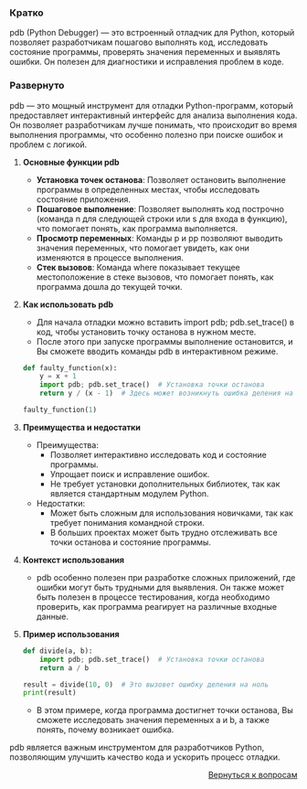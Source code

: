 ### Кратко

pdb (Python Debugger) — это встроенный отладчик для Python, который позволяет разработчикам пошагово выполнять код,
исследовать состояние программы, проверять значения переменных и выявлять ошибки. Он полезен для диагностики и
исправления проблем в коде.

### Развернуто

pdb — это мощный инструмент для отладки Python-программ, который предоставляет интерактивный интерфейс для анализа
выполнения кода. Он позволяет разработчикам лучше понимать, что происходит во время выполнения программы, что особенно
полезно при поиске ошибок и проблем с логикой.

1. **Основные функции pdb**
    - **Установка точек останова**: Позволяет остановить выполнение программы в определенных местах, чтобы исследовать
      состояние приложения.
    - **Пошаговое выполнение**: Позволяет выполнять код построчно (команда n для следующей строки или s для входа в
      функцию), что помогает понять, как программа выполняется.
    - **Просмотр переменных**: Команды p и pp позволяют выводить значения переменных, что помогает увидеть, как они
      изменяются в процессе выполнения.
    - **Стек вызовов**: Команда where показывает текущее местоположение в стеке вызовов, что помогает понять, как
      программа дошла до текущей точки.

2. **Как использовать pdb**
    - Для начала отладки можно вставить import pdb; pdb.set_trace() в код, чтобы установить точку останова в нужном
      месте.
    - После этого при запуске программы выполнение остановится, и Вы сможете вводить команды pdb в интерактивном режиме.
    ```Python
    def faulty_function(x):
        y = x + 1
        import pdb; pdb.set_trace()  # Установка точки останова
        return y / (x - 1)  # Здесь может возникнуть ошибка деления на ноль

    faulty_function(1)
    ```

3. **Преимущества и недостатки**
    - Преимущества:
        - Позволяет интерактивно исследовать код и состояние программы.
        - Упрощает поиск и исправление ошибок.
        - Не требует установки дополнительных библиотек, так как является стандартным модулем Python.
    - Недостатки:
        - Может быть сложным для использования новичками, так как требует понимания командной строки.
        - В больших проектах может быть трудно отслеживать все точки останова и состояние программы.

4. **Контекст использования**
    - pdb особенно полезен при разработке сложных приложений, где ошибки могут быть трудными для выявления. Он также
      может быть полезен в процессе тестирования, когда необходимо проверить, как программа реагирует на различные
      входные данные.

5. **Пример использования**
    ```Python
    def divide(a, b):
        import pdb; pdb.set_trace()  # Установка точки останова
        return a / b

    result = divide(10, 0)  # Это вызовет ошибку деления на ноль
    print(result)
    ```
    - В этом примере, когда программа достигнет точки останова, Вы сможете исследовать значения переменных a и b,
      а также понять, почему возникает ошибка.

pdb является важным инструментом для разработчиков Python, позволяющим улучшить качество кода и ускорить процесс
отладки.

<div align="right">

[Вернуться к вопросам](../Вопросы.md)

</div>
